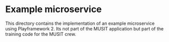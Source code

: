 # Example microservice

This directory contains the implementation of an example microservice
using Playframework 2. Its not part of the MUSIT application but part
of the training code for the MUSIT crew.
